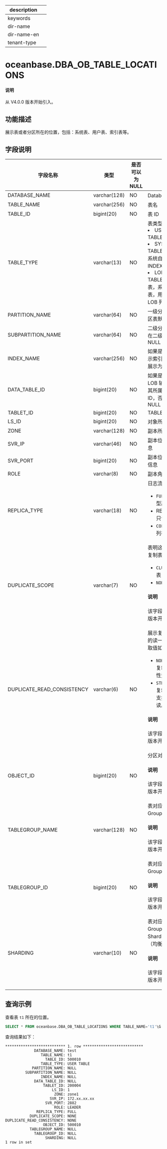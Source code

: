 |description||
|---|---|
|keywords||
|dir-name||
|dir-name-en||
|tenant-type||

# oceanbase.DBA_OB_TABLE_LOCATIONS

<main id="notice" type='explain'>
<h4>说明</h4>
<p>从 V4.0.0 版本开始引入。</p>
</main>

## 功能描述

展示表或者分区所在的位置，包括：系统表、用户表、索引表等。

## 字段说明

| 字段名称 | 类型 | 是否可以为 NULL | 描述 |
| --- | --- | --- | --- |
| DATABASE_NAME | varchar(128) | NO | Database 名 |
| TABLE_NAME | varchar(256) | NO | 表名 |
| TABLE_ID | bigint(20) | NO | 表 ID |
| TABLE_TYPE | varchar(13) | NO | 表类型：<li>USER TABLE：用户表<li>SYSTEM TABLE：系统表，系统自建的表 INDEX 索引表<li>LOB AUX TABLE：LOB 辅助表，系统自建的表，用于辅助实现 LOB 列 |
| PARTITION_NAME | varchar(64) | NO | 一级分区名，非分区表默认为 NULL |
| SUBPARTITION_NAME | varchar(64) | NO | 二级分区名，不存在二级分区则为 NULL |
| INDEX_NAME | varchar(256) | NO | 如果是索引表，展示索引表名，否则展示为 NULL |
| DATA_TABLE_ID | bigint(20) | NO | 如果是索引表或者 LOB 辅助表，展示其所属的主表的 ID，否则展示为 NULL |
| TABLET_ID | bigint(20) | NO | TABLET ID |
| LS_ID | bigint(20) | NO | 对象所在的日志流 |
| ZONE | varchar(128) | NO | 副本所在的 ZONE  |
| SVR_IP | varchar(46) | NO | 副本位置的 IP 信息 |
| SVR_PORT | bigint(20) | NO | 副本位置的 PORT 信息 |
| ROLE | varchar(8) | NO | 副本角色 |
| REPLICA_TYPE | varchar(18) | NO | 日志流副本类型：<ul><li>`FULL`：全功能型副本</li> <li>READONLY：只读型副本</li> <li>`COLUMNSTORE`：列存副本</li></ul>  |
| DUPLICATE_SCOPE | varchar(7) | NO | 表明这个表是否为复制表，取值为：<ul><li>`CLUSTER`：复制表  </li><li>`NONE`：普通表 </li></ul> <main id="notice" type='explain'><h4>说明</h4><p>该字段从 V4.2.0 版本开始引入。</p></main> |
| DUPLICATE_READ_CONSISTENCY | varchar(6) | NO | 展示复制表备副本的读一致性约束，取值如下：<ul><li>`NONE`：表示非复制表，该属性无意义。</li><li>`STRONG`：表示复制表备副本支持强一致性读。</li></ul> <main id="notice" type='explain'><h4>说明</h4><p>该字段从 V4.3.4 版本开始引入。</p></main>|
| OBJECT_ID | bigint(20) | NO | 分区对应的对象 ID<main id="notice" type='explain'><h4>说明</h4><p>该字段从 V4.2.0 版本开始引入。</p></main> |
| TABLEGROUP_NAME | varchar(128) | NO | 表对应 Table Group 的名称<main id="notice" type='explain'><h4>说明</h4><p>该字段从 V4.2.0 版本开始引入。</p></main> |
| TABLEGROUP_ID | bigint(20) | NO | 表对应 Table Group 的 ID<main id="notice" type='explain'><h4>说明</h4><p>该字段从 V4.2.0 版本开始引入。</p></main> |
| SHARDING | varchar(10) | NO | 表对应 Table Group 的 Sharding 属性（均衡模式）<main id="notice" type='explain'><h4>说明</h4><p>该字段从 V4.2.0 版本开始引入。</p></main> |

## 查询示例

查看表 `t1` 所在的位置。

```sql
SELECT * FROM oceanbase.DBA_OB_TABLE_LOCATIONS WHERE TABLE_NAME='t1'\G
```

查询结果如下：

```shell
*************************** 1. row ***************************
             DATABASE_NAME: test
                TABLE_NAME: t1
                  TABLE_ID: 500010
                TABLE_TYPE: USER TABLE
            PARTITION_NAME: NULL
         SUBPARTITION_NAME: NULL
                INDEX_NAME: NULL
             DATA_TABLE_ID: NULL
                 TABLET_ID: 200004
                     LS_ID: 1
                      ZONE: zone1
                    SVR_IP: 172.xx.xx.xx
                  SVR_PORT: 2882
                      ROLE: LEADER
              REPLICA_TYPE: FULL
           DUPLICATE_SCOPE: NONE
DUPLICATE_READ_CONSISTENCY: NONE
                 OBJECT_ID: 500010
           TABLEGROUP_NAME: NULL
             TABLEGROUP_ID: NULL
                  SHARDING: NULL
1 row in set
```
